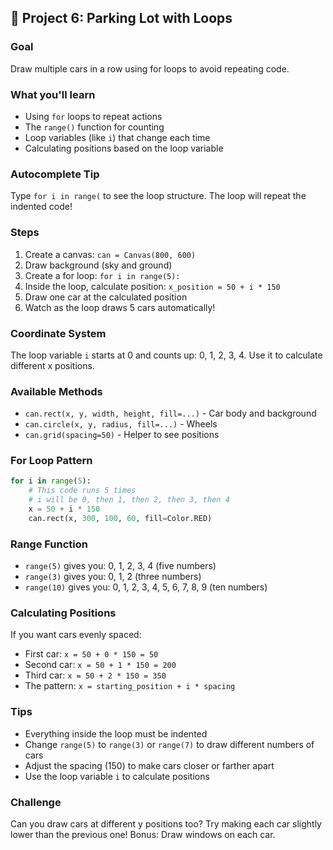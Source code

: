 ## 🚗 Project 6: Parking Lot with Loops

### Goal
Draw multiple cars in a row using for loops to avoid repeating code.

### What you'll learn
- Using `for` loops to repeat actions
- The `range()` function for counting
- Loop variables (like `i`) that change each time
- Calculating positions based on the loop variable

### Autocomplete Tip
Type `for i in range(` to see the loop structure. The loop will repeat the indented code!

### Steps
1. Create a canvas: `can = Canvas(800, 600)`
2. Draw background (sky and ground)
3. Create a for loop: `for i in range(5):`
4. Inside the loop, calculate position: `x_position = 50 + i * 150`
5. Draw one car at the calculated position
6. Watch as the loop draws 5 cars automatically!

### Coordinate System
The loop variable `i` starts at 0 and counts up: 0, 1, 2, 3, 4. Use it to calculate different x positions.

### Available Methods
- `can.rect(x, y, width, height, fill=...)` - Car body and background
- `can.circle(x, y, radius, fill=...)` - Wheels
- `can.grid(spacing=50)` - Helper to see positions

### For Loop Pattern
```python
for i in range(5):
    # This code runs 5 times
    # i will be 0, then 1, then 2, then 3, then 4
    x = 50 + i * 150
    can.rect(x, 300, 100, 60, fill=Color.RED)
```

### Range Function
- `range(5)` gives you: 0, 1, 2, 3, 4 (five numbers)
- `range(3)` gives you: 0, 1, 2 (three numbers)
- `range(10)` gives you: 0, 1, 2, 3, 4, 5, 6, 7, 8, 9 (ten numbers)

### Calculating Positions
If you want cars evenly spaced:
- First car: `x = 50 + 0 * 150 = 50`
- Second car: `x = 50 + 1 * 150 = 200`
- Third car: `x = 50 + 2 * 150 = 350`
- The pattern: `x = starting_position + i * spacing`

### Tips
- Everything inside the loop must be indented
- Change `range(5)` to `range(3)` or `range(7)` to draw different numbers of cars
- Adjust the spacing (150) to make cars closer or farther apart
- Use the loop variable `i` to calculate positions

### Challenge
Can you draw cars at different y positions too? Try making each car slightly lower than the previous one! Bonus: Draw windows on each car.
